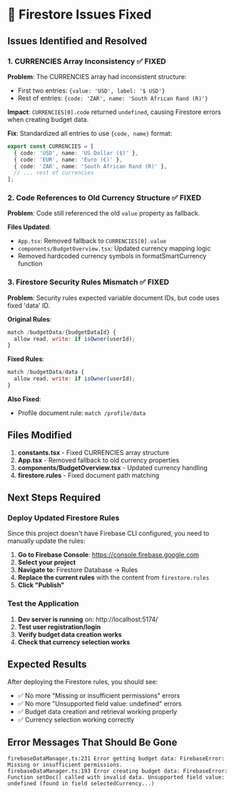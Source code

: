 # 🔧 Firestore Issues Fixed

## Issues Identified and Resolved

### 1. **CURRENCIES Array Inconsistency** ✅ FIXED
**Problem**: The CURRENCIES array had inconsistent structure:
- First two entries: `{value: 'USD', label: '$ USD'}`
- Rest of entries: `{code: 'ZAR', name: 'South African Rand (R)'}`

**Impact**: `CURRENCIES[0].code` returned `undefined`, causing Firestore errors when creating budget data.

**Fix**: Standardized all entries to use `{code, name}` format:
```typescript
export const CURRENCIES = [
  { code: 'USD', name: 'US Dollar ($)' },
  { code: 'EUR', name: 'Euro (€)' },
  { code: 'ZAR', name: 'South African Rand (R)' },
  // ... rest of currencies
];
```

### 2. **Code References to Old Currency Structure** ✅ FIXED
**Problem**: Code still referenced the old `value` property as fallback.

**Files Updated**:
- `App.tsx`: Removed fallback to `CURRENCIES[0].value`
- `components/BudgetOverview.tsx`: Updated currency mapping logic
- Removed hardcoded currency symbols in formatSmartCurrency function

### 3. **Firestore Security Rules Mismatch** ✅ FIXED
**Problem**: Security rules expected variable document IDs, but code uses fixed 'data' ID.

**Original Rules**:
```javascript
match /budgetData/{budgetDataId} {
  allow read, write: if isOwner(userId);
}
```

**Fixed Rules**:
```javascript
match /budgetData/data {
  allow read, write: if isOwner(userId);
}
```

**Also Fixed**:
- Profile document rule: `match /profile/data`

## Files Modified

1. **constants.tsx** - Fixed CURRENCIES array structure
2. **App.tsx** - Removed fallback to old currency properties
3. **components/BudgetOverview.tsx** - Updated currency handling
4. **firestore.rules** - Fixed document path matching

## Next Steps Required

### Deploy Updated Firestore Rules
Since this project doesn't have Firebase CLI configured, you need to manually update the rules:

1. **Go to Firebase Console**: https://console.firebase.google.com
2. **Select your project**
3. **Navigate to**: Firestore Database → Rules
4. **Replace the current rules** with the content from `firestore.rules`
5. **Click "Publish"**

### Test the Application
1. **Dev server is running** on: http://localhost:5174/
2. **Test user registration/login**
3. **Verify budget data creation works**
4. **Check that currency selection works**

## Expected Results

After deploying the Firestore rules, you should see:
- ✅ No more "Missing or insufficient permissions" errors
- ✅ No more "Unsupported field value: undefined" errors
- ✅ Budget data creation and retrieval working properly
- ✅ Currency selection working correctly

## Error Messages That Should Be Gone

```
firebaseDataManager.ts:231 Error getting budget data: FirebaseError: Missing or insufficient permissions.
firebaseDataManager.ts:193 Error creating budget data: FirebaseError: Function setDoc() called with invalid data. Unsupported field value: undefined (found in field selectedCurrency...)
```
